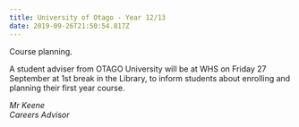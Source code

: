 ```yaml
---
title: University of Otago - Year 12/13
date: 2019-09-26T21:50:54.817Z
---
```

Course planning. 

A student adviser from OTAGO University will be at WHS on Friday 27 September at 1st break in the Library, to inform students about enrolling and planning their first year course.

_Mr Keene  
Careers Advisor_

